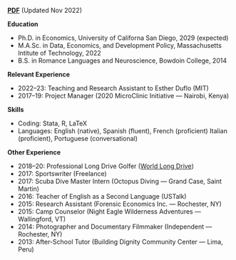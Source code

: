 __[PDF](/pdf/Mikey_CV")__ (Updated Nov 2022)

__Education__
* Ph.D. in Economics, University of Californa San Diego, 2029 (expected)
* M.A.Sc. in Data, Economics, and Development Policy, Massachusetts Intitute of Technology, 2022
* B.S. in Romance Languages and Neuroscience, Bowdoin College, 2014

__Relevant Experience__
* 2022–23: Teaching and Research Assistant to Esther Duflo (MIT)
* 2017–19: Project Manager (2020 MicroClinic Initiative — Nairobi, Kenya)

__Skills__
* Coding: Stata, R, LaTeX
* Languages: English (native), Spanish (fluent), French (proficient) Italian (proficient), Portuguese (conversational)

__Other Experience__
* 2018–20: Professional Long Drive Golfer ([World Long Drive](https://worldlongdrive.com))
* 2017: Sportswriter (Freelance)
* 2017: Scuba Dive Master Intern (Octopus Diving — Grand Case, Saint Martin)
* 2016: Teacher of English as a Second Language (USTalk)
* 2015: Research Assistant (Forensic Economics Inc. — Rochester, NY)
* 2015: Camp Counselor (Night Eagle Wilderness Adventures — Wallingford, VT)
* 2014: Photographer and Documentary Filmmaker (Independent — Rochester, NY)
* 2013: After-School Tutor (Building Dignity Community Center — Lima, Peru)